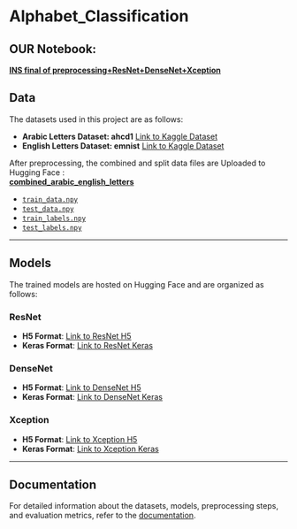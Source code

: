 # Alphabet_Classification

## OUR Notebook:
**[INS final of preprocessing+ResNet+DenseNet+Xception](https://colab.research.google.com/drive/1xinkXH54_tDKBVU2TZ3hSjmTyu9HAcDW?usp=sharing)**

## Data

The datasets used in this project are as follows: 
- **Arabic Letters Dataset: ahcd1** [Link to Kaggle Dataset](https://www.kaggle.com/datasets/mloey1/ahcd1/code)  
- **English Letters Dataset: emnist** [Link to Kaggle Dataset](https://www.kaggle.com/datasets/crawford/emnist)  

After preprocessing, the combined and split data files are Uploaded to Hugging Face :  
**[combined_arabic_english_letters](anassaleh218/combined_arabic_english_letters)**
- [`train_data.npy`](https://huggingface.co/datasets/anassaleh218/combined_arabic_english_letters/blob/main/train_data)  
- [`test_data.npy`](https://huggingface.co/datasets/anassaleh218/combined_arabic_english_letters/blob/main/test_data) 
- [`train_labels.npy`](https://huggingface.co/datasets/anassaleh218/combined_arabic_english_letters/blob/main/train_labels)
- [`test_labels.npy`](https://huggingface.co/datasets/anassaleh218/combined_arabic_english_letters/blob/main/test_labels) 

---

## Models

The trained models are hosted on Hugging Face and are organized as follows:  

### ResNet
- **H5 Format**: [Link to ResNet H5](#)  
- **Keras Format**: [Link to ResNet Keras](https://huggingface.co/MennaEssam/resnet_model_keras)  

### DenseNet
- **H5 Format**: [Link to DenseNet H5](https://huggingface.co/anassaleh218/densenet_model_h5)  
- **Keras Format**: [Link to DenseNet Keras](https://huggingface.co/anassaleh218/densenet_model_keras)  

### Xception
- **H5 Format**: [Link to Xception H5](https://huggingface.co/anassaleh218/xception_model_h5)  
- **Keras Format**: [Link to Xception Keras](https://huggingface.co/anassaleh218/xception_model_keras)  

---

## Documentation

For detailed information about the datasets, models, preprocessing steps, and evaluation metrics, refer to the [documentation](#).  
